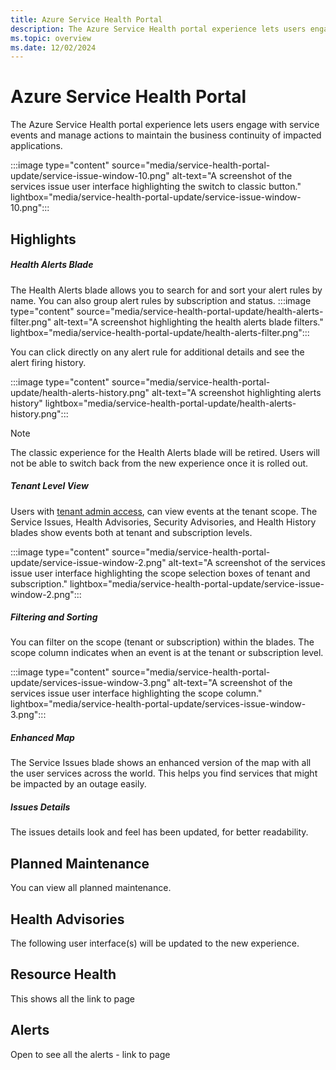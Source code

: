 ```yaml
---
title: Azure Service Health Portal
description: The Azure Service Health portal experience lets users engage with service events and manage actions to maintain the business continuity of impacted applications.
ms.topic: overview
ms.date: 12/02/2024
---
```


# Azure Service Health Portal

The Azure Service Health portal experience lets users engage with service events and manage actions to maintain the business continuity of impacted applications.

:::image type="content" source="media/service-health-portal-update/service-issue-window-10.png" alt-text="A screenshot of the services issue user interface highlighting the switch to classic button." lightbox="media/service-health-portal-update/service-issue-window-10.png":::

## Highlights

##### Health Alerts Blade
The Health Alerts blade allows you to search for and sort your alert rules by name. You can also group alert rules by subscription and status.
:::image type="content" source="media/service-health-portal-update/health-alerts-filter.png" alt-text="A screenshot highlighting the health alerts blade filters." lightbox="media/service-health-portal-update/health-alerts-filter.png":::

You can click directly on any alert rule for additional details and see the alert firing history. 

:::image type="content" source="media/service-health-portal-update/health-alerts-history.png" alt-text="A screenshot highlighting alerts history" lightbox="media/service-health-portal-update/health-alerts-history.png":::

>[!Note]
>The classic experience for the Health Alerts blade will be retired. Users will not be able to switch back from the new experience once it is rolled out.

##### Tenant Level View
Users with [tenant admin access](admin-access-reference.md#roles-with-tenant-admin-access), can view events at the tenant scope. The Service Issues, Health Advisories, Security Advisories, and Health History blades show events both at tenant and subscription levels. 

:::image type="content" source="media/service-health-portal-update/service-issue-window-2.png" alt-text="A screenshot of the services issue user interface highlighting the scope selection boxes of tenant and subscription." lightbox="media/service-health-portal-update/service-issue-window-2.png":::

##### Filtering and Sorting
You can filter on the scope (tenant or subscription) within the blades. The scope column indicates when an event is at the tenant or subscription level.

:::image type="content" source="media/service-health-portal-update/services-issue-window-3.png" alt-text="A screenshot of the services issue user interface highlighting the scope column." lightbox="media/service-health-portal-update/services-issue-window-3.png":::

##### Enhanced Map
The Service Issues blade shows an enhanced version of the map with all the user services across the world. This helps you find services that might be impacted by an outage easily. 

##### Issues Details
The issues details look and feel has been updated, for better readability. 

## Planned Maintenance
You can view all planned maintenance.

## Health Advisories
The following user interface(s) will be updated to the new experience.

## Resource Health
This shows all the  link to page

## Alerts
Open to see all the alerts - link to page

